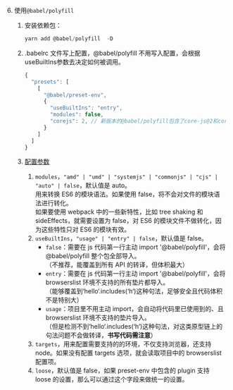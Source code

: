 6. 使用`@babel/polyfill`

    1. 安装依赖包：

       ```js
       yarn add @babel/polyfill  -D
       ```

    2. .babelrc 文件写上配置，@babel/polyfill 不用写入配置，会根据useBuiltIns参数去决定如何被调用。

       ```js
       {
         "presets": [
           [
             "@babel/preset-env",
             {
               "useBuiltIns": "entry",
               "modules": false,
               "corejs": 2, // 新版本的@babel/polyfill包含了core-js@2和core-js@3版本，所以需要声明版本，否则webpack运行时会报warning，此处暂时使用core-js@2版本（末尾会附上@core-js@3怎么用）
             }
           ]
         ]
       }
       ```

    3. [配置参数](https://babeljs.io/docs/en/babel-preset-env)
       1. `modules`，`"amd" | "umd" | "systemjs" | "commonjs" | "cjs" | "auto" | false`，默认值是 auto。  
          用来转换 ES6 的模块语法。如果使用 false，将不会对文件的模块语法进行转化。  
          如果要使用 webpack 中的一些新特性，比如 tree shaking 和 sideEffects，就需要设置为 false，对 ES6 的模块文件不做转化，因为这些特性只对 ES6 的模块有效。
       2. `useBuiltIns`，`"usage" | "entry" | false`，默认值是 false。
          - `false`：需要在 js 代码第一行主动 import '@babel/polyfill'，会将@babel/polyfill 整个包全部导入。  
            （不推荐，能覆盖到所有 API 的转译，但体积最大）
          - `entry`：需要在 js 代码第一行主动 import '@babel/polyfill'，会将 browserslist 环境不支持的所有垫片都导入。  
            （能够覆盖到‘hello‘.includes(‘h‘)这种句法，足够安全且代码体积不是特别大）
          - `usage`：项目里不用主动 import，会自动将代码里已使用到的、且 browserslist 环境不支持的垫片导入。  
            （但是检测不到‘hello‘.includes(‘h‘)这种句法，对这类原型链上的句法问题不会做转译，**书写代码需注意**）
       3. `targets`，用来配置需要支持的的环境，不仅支持浏览器，还支持 node。如果没有配置 targets 选项，就会读取项目中的 browserslist 配置项。
       4. `loose`，默认值是 false，如果 preset-env 中包含的 plugin 支持 loose 的设置，那么可以通过这个字段来做统一的设置。